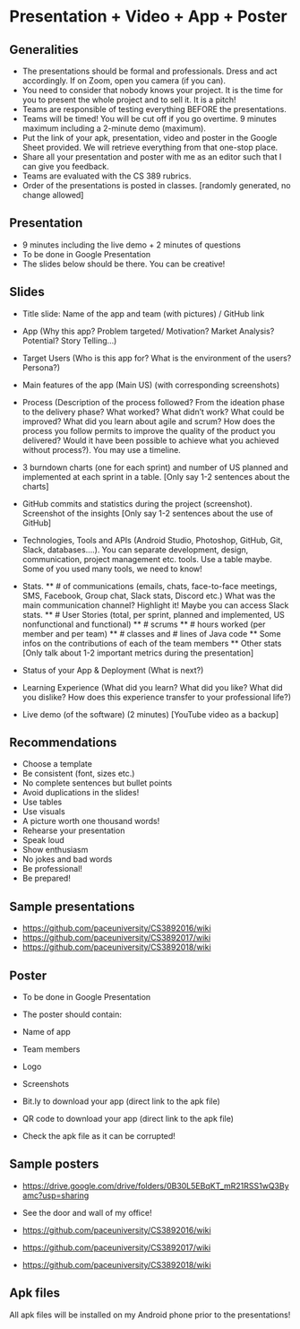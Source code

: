 # Presentation + Video + App + Poster

## Generalities

*	The presentations should be formal and professionals. Dress and act accordingly. If on Zoom, open you camera (if you can).
*	You need to consider that nobody knows your project. It is the time for you to present the whole project and to sell it. It is a pitch!
*	Teams are responsible of testing everything BEFORE the presentations.
*	Teams will be timed! You will be cut off if you go overtime. 9 minutes maximum including a 2-minute demo (maximum).
*	Put the link of your apk, presentation, video and poster in the Google Sheet provided. We will retrieve everything from that one-stop place.
*	Share all your presentation and poster with me as an editor such that I can give you feedback.
*	Teams are evaluated with the CS 389 rubrics.
*	Order of the presentations is posted in classes. [randomly generated, no change allowed]

## Presentation

* 9 minutes including the live demo + 2 minutes of questions
* To be done in Google Presentation
* The slides below should be there. You can be creative!

## Slides

* Title slide: Name of the app and team (with pictures) / GitHub link
* App (Why this app? Problem targeted/ Motivation? Market Analysis? Potential? Story Telling…)
* Target Users (Who is this app for? What is the environment of the users? Persona?)
* Main features of the app (Main US) (with corresponding screenshots)
* Process (Description of the process followed? From the ideation phase to the delivery phase? What worked? What didn’t work? What could be improved? What did you learn about agile and scrum? How does the process you follow permits to improve the quality of the product you delivered? Would it have been possible to achieve what you achieved without process?). You may use a timeline.
* 3 burndown charts (one for each sprint) and number of US planned and implemented at each sprint in a table. [Only say 1-2 sentences about the charts]
* GitHub commits and statistics during the project (screenshot). Screenshot of the insights [Only say 1-2 sentences about the use of GitHub]
* Technologies, Tools and APIs (Android Studio, Photoshop, GitHub, Git, Slack, databases….). You can separate development, design, communication, project management etc. tools. Use a table maybe. Some of you used many tools, we need to know!

* Stats. 
**	# of communications (emails, chats, face-to-face meetings, SMS, Facebook, Group chat, Slack stats, Discord etc.) What was the main communication channel? Highlight it! Maybe you can access Slack stats.
**	# User Stories (total, per sprint, planned and implemented, US nonfunctional and functional)
**  # scrums
**	# hours worked (per member and per team)
**	# classes and # lines of Java code
**	Some infos on the contributions of each of the team members
**	Other stats
[Only talk about 1-2 important metrics during the presentation]

* Status of your App & Deployment (What is next?)
* Learning Experience (What did you learn? What did you like? What did you dislike? How does this experience transfer to your professional life?)
* Live demo (of the software) (2 minutes) [YouTube video as a backup]

## Recommendations

*	Choose a template
*	Be consistent (font, sizes etc.)
*	No complete sentences but bullet points
*	Avoid duplications in the slides!
*	Use tables
*	Use visuals
*	A picture worth one thousand words!
*	Rehearse your presentation
*	Speak loud
*	Show enthusiasm
*	No jokes and bad words
*	Be professional!
*	Be prepared!

## Sample presentations

* https://github.com/paceuniversity/CS3892016/wiki 
* https://github.com/paceuniversity/CS3892017/wiki  
* https://github.com/paceuniversity/CS3892018/wiki  

## Poster

* To be done in Google Presentation

* The poster should contain:

* Name of app
* Team members
* Logo
*	Screenshots
*	Bit.ly to download your app (direct link to the apk file)
*	QR code to download your app (direct link to the apk file)
*	Check the apk file as it can be corrupted!

## Sample posters

* https://drive.google.com/drive/folders/0B30L5EBqKT_mR21RSS1wQ3Byamc?usp=sharing 

* See the door and wall of my office!
* https://github.com/paceuniversity/CS3892016/wiki 
* https://github.com/paceuniversity/CS3892017/wiki  
* https://github.com/paceuniversity/CS3892018/wiki  

## Apk files

All apk files will be installed on my Android phone prior to the presentations!

